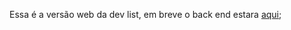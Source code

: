 Essa é a versão web da dev list, em breve o back end estara [aqui]('https://github.com/kelwinv/dev-list');
